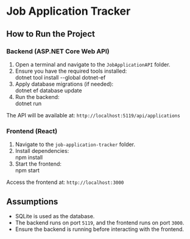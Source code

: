 # Job Application Tracker

## How to Run the Project

### Backend (ASP.NET Core Web API)

1. Open a terminal and navigate to the `JobApplicationAPI` folder.  
2. Ensure you have the required tools installed:  
   dotnet tool install --global dotnet-ef  
3. Apply database migrations (if needed):  
   dotnet ef database update  
4. Run the backend:  
   dotnet run  

The API will be available at: `http://localhost:5119/api/applications`

### Frontend (React)

1. Navigate to the `job-application-tracker` folder.  
2. Install dependencies:  
   npm install  
3. Start the frontend:  
   npm start  

Access the frontend at: `http://localhost:3000`

## Assumptions

- SQLite is used as the database.  
- The backend runs on port `5119`, and the frontend runs on port `3000`.  
- Ensure the backend is running before interacting with the frontend.  
